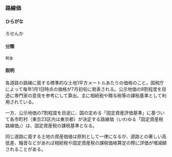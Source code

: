 <div style="display:none;">

## [あ行](securities-terms?id=あ行)
## [か行](securities-terms?id=か行)
## [さ行](securities-terms?id=さ行)
## [た行](securities-terms?id=た行)
## [な行](securities-terms?id=な行)
## [は行](securities-terms?id=は行)
## [ま行](securities-terms?id=ま行)
## [や行](securities-terms?id=や行)
## [ら行](securities-terms?id=ら行)

</div>

### 路線価

#### ひらがな

ろせんか

#### 分類

`税金`

#### 説明

各道路の路線に面する標準的な土地1平方メートルあたりの価格のこと。国税庁によって毎年1月1日時点の価格が7月初旬に発表される。公示地価の8割程度を目途に専門家の意見を参考にして算出。主に相続税や贈与税等の課税基準として利用されている。
 
一方、公示地価の7割程度を目途に、国の定める「固定資産評価基準」に基づいて各市町村（東京23区内は東京都）が決定する路線価（いわゆる「固定資産税路線価」）は、固定資産税の課税基準となる。
 
同じ道路に面する土地の資産価値は原則として一律になるが、道路との著しい高低差、騒音などがあれば相続税や固定資産税の課税価格算定の際に評価が増減額されることがある。

<div style="display:none;">

## [わ行](securities-terms?id=わ行)
## [英数字・記号](securities-terms?id=英数字・記号)

</div>


